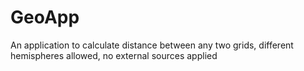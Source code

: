 # GeoApp
 An application to calculate distance between any two grids, different hemispheres allowed, no external sources applied
